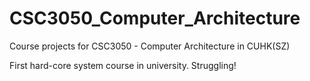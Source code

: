 # CSC3050_Computer_Architecture
Course projects for CSC3050 - Computer Architecture in CUHK(SZ)

First hard-core system course in university. Struggling!
